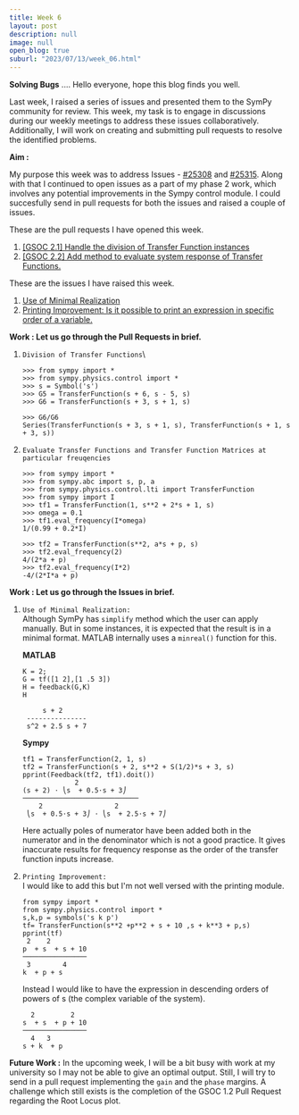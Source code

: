 ```yaml
---
title: Week 6 
layout: post
description: null
image: null
open_blog: true
suburl: "2023/07/13/week_06.html"
---
```

**Solving Bugs**
.... Hello everyone, hope this blog finds you well.

Last week, I raised a series of issues and presented them to the SymPy community for review. This week, my task is to engage in discussions during our weekly meetings to address these issues collaboratively. Additionally, I will work on creating and submitting pull requests to resolve the identified problems.

**Aim :**

My purpose this week was to address Issues - [#25308](https://github.com/sympy/sympy/issues/25308) and [#25315](https://github.com/sympy/sympy/issues/25326). Along with that I continued to open issues as a part of my phase 2 work, which involves any potential improvements in the Sympy control module.
I could succesfully send in pull requests for both the issues and raised a couple of issues.

These are the pull requests I have opened this week.
1. [ [GSOC 2.1] Handle the division of Transfer Function instances ](https://github.com/sympy/sympy/pull/25329)
2. [ [GSOC 2.2] Add method to evaluate system response of Transfer Functions. ](https://github.com/sympy/sympy/pull/25335)

These are the issues I have raised this week.
1. [Use of Minimal Realization](https://github.com/sympy/sympy/issues/25340)
2. [Printing Improvement: Is it possible to print an expression in specific order of a variable.](https://github.com/sympy/sympy/issues/25347)

**Work : Let us go through the Pull Requests in brief.**
1. `Division of Transfer Functions`\
   ```
   >>> from sympy import *
   >>> from sympy.physics.control import *
   >>> s = Symbol('s')
   >>> G5 = TransferFunction(s + 6, s - 5, s)
   >>> G6 = TransferFunction(s + 3, s + 1, s)

   >>> G6/G6
   Series(TransferFunction(s + 3, s + 1, s), TransferFunction(s + 1, s + 3, s))
   ```
2. `Evaluate Transfer Functions and Transfer Function Matrices at particular freuqencies`
   ```
   >>> from sympy import *
   >>> from sympy.abc import s, p, a
   >>> from sympy.physics.control.lti import TransferFunction
   >>> from sympy import I
   >>> tf1 = TransferFunction(1, s**2 + 2*s + 1, s)
   >>> omega = 0.1
   >>> tf1.eval_frequency(I*omega)
   1/(0.99 + 0.2*I)

   >>> tf2 = TransferFunction(s**2, a*s + p, s)
   >>> tf2.eval_frequency(2)
   4/(2*a + p)
   >>> tf2.eval_frequency(I*2)
   -4/(2*I*a + p)
   ```

**Work : Let us go through the Issues in brief.**
1. `Use of Minimal Realization: `\
   Although SymPy has `simplify` method which the user can apply manually. But in some instances, it is expected that the result is in a minimal format. MATLAB internally uses
   a `minreal()` function for this.
   
   **MATLAB**
   ```
   K = 2;
   G = tf([1 2],[1 .5 3])
   H = feedback(G,K)
   H

        s + 2
    ---------------
    s^2 + 2.5 s + 7
   ```
   **Sympy**
   ```
   tf1 = TransferFunction(2, 1, s)
   tf2 = TransferFunction(s + 2, s**2 + S(1/2)*s + 3, s)
   pprint(Feedback(tf2, tf1).doit())
                2
   (s + 2) ⋅ ⎝s  + 0.5⋅s + 3⎠
   ─────────────────────────────
       2                  2
    ⎝s  + 0.5⋅s + 3⎠ ⋅ ⎝s  + 2.5⋅s + 7⎠
   ```
   Here actually poles of numerator have been added both in the numerator and in the denominator which is not a good practice.
   It gives inaccurate results for frequency response as the order of the transfer function inputs increase.
   
2. `Printing Improvement: `\
     I would like to add this but I'm not well versed with the printing module.
     ```
    from sympy import *
    from sympy.physics.control import *
    s,k,p = symbols('s k p')
    tf= TransferFunction(s**2 +p**2 + s + 10 ,s + k**3 + p,s)
    pprint(tf)
      2    2
    p  + s  + s + 10
    ────────────────
      3        4
    k  + p + s
      ```
    Instead I would like to have the expression in descending orders of powers of s (the complex variable of the system).
    ```
      2         2
    s  + s  + p + 10
    ────────────────
      4   3
    s + k  + p
    ```


**Future Work :**
In the upcoming week, I will be a bit busy with work at my university so I may not be able to give an optimal output. Still, I will try to send in a pull request implementing the `gain` and the `phase` margins. A challenge which still exists is the completion of the GSOC 1.2 Pull Request regarding the Root Locus plot.
